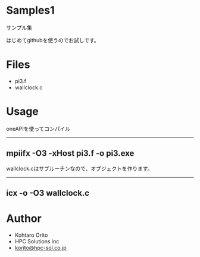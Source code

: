 # Samples1
サンプル集

はじめてgithubを使うのでお試しです。

# Files

* pi3.f
* wallclock.c

# Usage

oneAPIを使ってコンパイル

---
mpiifx -O3 -xHost pi3.f -o pi3.exe
---

wallclock.cはサブルーチンなので、オブジェクトを作ります。

---
icx -o -O3 wallclock.c
---

# Author

* Kohtaro Orito
* HPC Solutions inc
* korito@hpc-sol.co.jp



